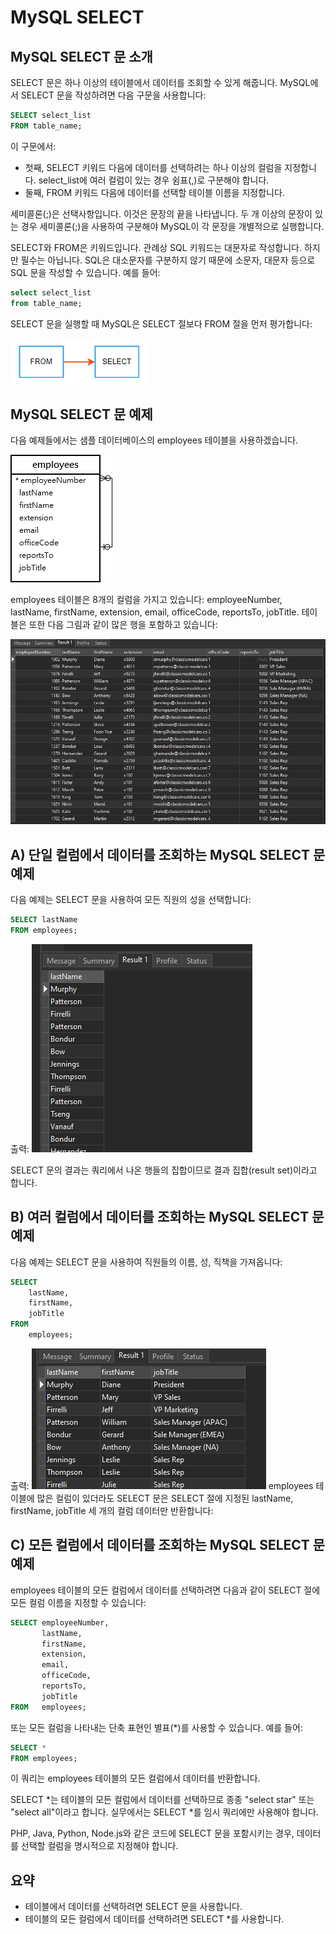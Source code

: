 # MySQL SELECT

## MySQL SELECT 문 소개

SELECT 문은 하나 이상의 테이블에서 데이터를 조회할 수 있게 해줍니다. MySQL에서 SELECT 문을 작성하려면 다음 구문을 사용합니다:

```sql
SELECT select_list
FROM table_name;
```

이 구문에서:

- 첫째, SELECT 키워드 다음에 데이터를 선택하려는 하나 이상의 컬럼을 지정합니다. select_list에 여러 컬럼이 있는 경우 쉼표(,)로 구분해야 합니다.
- 둘째, FROM 키워드 다음에 데이터를 선택할 테이블 이름을 지정합니다.

세미콜론(;)은 선택사항입니다. 이것은 문장의 끝을 나타냅니다. 두 개 이상의 문장이 있는 경우 세미콜론(;)을 사용하여 구분해야 MySQL이 각 문장을 개별적으로 실행합니다.

SELECT와 FROM은 키워드입니다. 관례상 SQL 키워드는 대문자로 작성합니다. 하지만 필수는 아닙니다. SQL은 대소문자를 구분하지 않기 때문에 소문자, 대문자 등으로 SQL 문을 작성할 수 있습니다. 예를 들어:

```sql
select select_list
from table_name;
```

SELECT 문을 실행할 때 MySQL은 SELECT 절보다 FROM 절을 먼저 평가합니다:

<img src="./images/select.png" alt="" />

## MySQL SELECT 문 예제

다음 예제들에서는 샘플 데이터베이스의 employees 테이블을 사용하겠습니다.

<img src="./images/employees.png" alt="" />

employees 테이블은 8개의 컬럼을 가지고 있습니다: employeeNumber, lastName, firstName, extension, email, officeCode, reportsTo, jobTitle. 테이블은 또한 다음 그림과 같이 많은 행을 포함하고 있습니다:

<img src="./images/empresult.png" alt="" />

## A) 단일 컬럼에서 데이터를 조회하는 MySQL SELECT 문 예제

다음 예제는 SELECT 문을 사용하여 모든 직원의 성을 선택합니다:

```sql
SELECT lastName
FROM employees;
```

출력:
<img
  src="./images/select1.png"
  alt=""
/>

SELECT 문의 결과는 쿼리에서 나온 행들의 집합이므로 결과 집합(result set)이라고 합니다.

## B) 여러 컬럼에서 데이터를 조회하는 MySQL SELECT 문 예제

다음 예제는 SELECT 문을 사용하여 직원들의 이름, 성, 직책을 가져옵니다:

```sql
SELECT
    lastName,
    firstName,
    jobTitle
FROM
    employees;
```

출력:
<img
  src="./images/select2.png"
  alt=""
/>
employees 테이블에 많은 컬럼이 있더라도 SELECT 문은 SELECT 절에 지정된 lastName, firstName, jobTitle 세 개의 컬럼 데이터만 반환합니다:

## C) 모든 컬럼에서 데이터를 조회하는 MySQL SELECT 문 예제

employees 테이블의 모든 컬럼에서 데이터를 선택하려면 다음과 같이 SELECT 절에 모든 컬럼 이름을 지정할 수 있습니다:

```sql
SELECT employeeNumber,
       lastName,
       firstName,
       extension,
       email,
       officeCode,
       reportsTo,
       jobTitle
FROM   employees;
```

또는 모든 컬럼을 나타내는 단축 표현인 별표(\*)를 사용할 수 있습니다. 예를 들어:

```sql
SELECT *
FROM employees;
```

이 쿼리는 employees 테이블의 모든 컬럼에서 데이터를 반환합니다.

SELECT \*는 테이블의 모든 컬럼에서 데이터를 선택하므로 종종 "select star" 또는 "select all"이라고 합니다. 실무에서는 SELECT \*를 임시 쿼리에만 사용해야 합니다.

PHP, Java, Python, Node.js와 같은 코드에 SELECT 문을 포함시키는 경우, 데이터를 선택할 컬럼을 명시적으로 지정해야 합니다.

## 요약

- 테이블에서 데이터를 선택하려면 SELECT 문을 사용합니다.
- 테이블의 모든 컬럼에서 데이터를 선택하려면 SELECT \*를 사용합니다.
